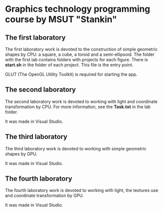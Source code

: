 # Graphics technology programming course by MSUT "Stankin"
## The first laboratory
The first laboratory work is devoted to the construction of simple geometric shapes by CPU: a square, a cube, a toroid and a semi-ellipsoid. The folder with the first lab contains folders with projects for each figure. There is **start.sh** in the folder of each project. This file is the entry point. 

GLUT (The OpenGL Utility Toolkit) is required for starting the app.
## The second laboratory
The second laboratory work is devoted to working with light and coordinate transformation by CPU. For more information, see the **Task.txt** in the lab folder.

It was made in Visual Studio.

## The third laboratory
The third laboratory work is devoted to working with simple geometric shapes by GPU.

It was made in Visual Studio.

## The fourth laboratory
The fourth laboratory work is devoted to working with light, the textures use and coordinate transformation by GPU.

It was made in Visual Studio.